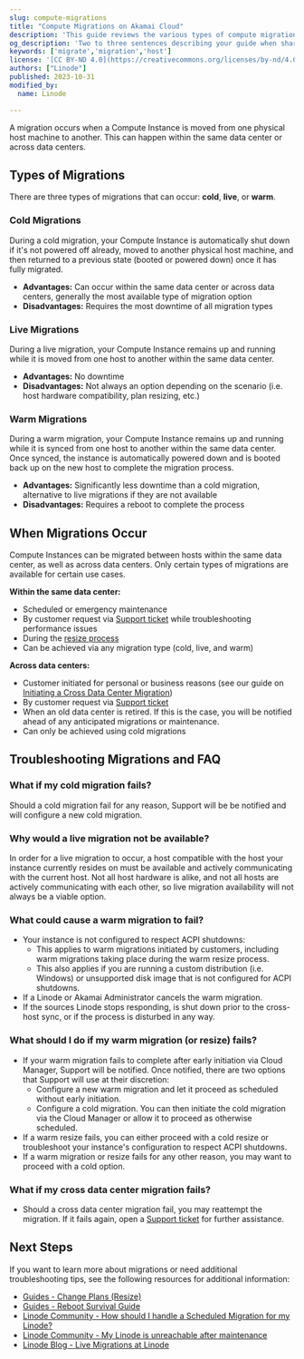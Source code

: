 ```yaml
---
slug: compute-migrations
title: "Compute Migrations on Akamai Cloud"
description: 'This guide reviews the various types of compute migrations available on the Akamai Cloud platform.'
og_description: 'Two to three sentences describing your guide when shared on social media.'
keywords: ['migrate','migration','host']
license: '[CC BY-ND 4.0](https://creativecommons.org/licenses/by-nd/4.0)'
authors: ["Linode"]
published: 2023-10-31
modified_by:
  name: Linode

---
```


A migration occurs when a Compute Instance is moved from one physical host machine to another. This can happen within the same data center or across data centers.

## Types of Migrations

There are three types of migrations that can occur: **cold**, **live**, or **warm**.

### Cold Migrations

During a cold migration, your Compute Instance is automatically shut down if it's not powered off already, moved to another physical host machine, and then returned to a previous state (booted or powered down) once it has fully migrated.

- **Advantages:** Can occur within the same data center or across data centers, generally the most available type of migration option
- **Disadvantages:** Requires the most downtime of all migration types

### Live Migrations

During a live migration, your Compute Instance remains up and running while it is moved from one host to another within the same data center.

- **Advantages:** No downtime
- **Disadvantages:** Not always an option depending on the scenario (i.e. host hardware compatibility, plan resizing, etc.)

### Warm Migrations

During a warm migration, your Compute Instance remains up and running while it is synced from one host to another within the same data center. Once synced, the instance is automatically powered down and is booted back up on the new host to complete the migration process.

- **Advantages:** Significantly less downtime than a cold migration, alternative to live migrations if they are not available
- **Disadvantages:** Requires a reboot to complete the process

## When Migrations Occur

Compute Instances can be migrated between hosts within the same data center, as well as across data centers. Only certain types of migrations are available for certain use cases.

**Within the same data center:**
- Scheduled or emergency maintenance
- By customer request via [Support ticket](/docs/products/platform/get-started/guides/support/) while troubleshooting performance issues
- During the [resize process](/docs/products/compute/compute-instances/guides/resize/)
- Can be achieved via any migration type (cold, live, and warm)

**Across data centers:**
- Customer initiated for personal or business reasons (see our guide on [Initiating a Cross Data Center Migration](/docs/products/compute/compute-instances/guides/migrate-to-different-dc/))
- By customer request via [Support ticket](/docs/products/platform/get-started/guides/support/)
- When an old data center is retired. If this is the case, you will be notified ahead of any anticipated migrations or maintenance.
- Can only be achieved using cold migrations

## Troubleshooting Migrations and FAQ

### What if my cold migration fails?

Should a cold migration fail for any reason, Support will be be notified and will configure a new cold migration.

### Why would a live migration not be available?

In order for a live migration to occur, a host compatible with the host your instance currently resides on must be available and actively communicating with the current host. Not all host hardware is alike, and not all hosts are actively communicating with each other, so live migration availability will not always be a viable option.

### What could cause a warm migration to fail?

- Your instance is not configured to respect ACPI shutdowns:
    - This applies to warm migrations initiated by customers, including warm migrations taking place during the warm resize process.
    - This also applies if you are running a custom distribution (i.e. Windows) or unsupported disk image that is not configured for ACPI shutdowns.
- If a Linode or Akamai Administrator cancels the warm migration.
- If the sources Linode stops responding, is shut down prior to the cross-host sync, or if the process is disturbed in any way.

### What should I do if my warm migration (or resize) fails?

- If your warm migration fails to complete after early initiation via Cloud Manager, Support will be notified. Once notified, there are two options that Support will use at their discretion:
    - Configure a new warm migration and let it proceed as scheduled without early initiation.
    - Configure a cold migration. You can then initiate the cold migration via the Cloud Manager or allow it to proceed as otherwise scheduled.
- If a warm resize fails, you can either proceed with a cold resize or troubleshoot your instance's configuration to respect ACPI shutdowns.
- If a warm migration or resize fails for any other reason, you may want to proceed with a cold option.

### What if my cross data center migration fails?

- Should a cross data center migration fail, you may reattempt the migration. If it fails again, open a [Support ticket](/docs/products/platform/get-started/guides/support/) for further assistance.

## Next Steps

If you want to learn more about migrations or need additional troubleshooting tips, see the following resources for additional information:

- [Guides - Change Plans (Resize)](/docs/products/compute/compute-instances/guides/resize/)
- [Guides - Reboot Survival Guide](/docs/guides/reboot-survival-guide/)
- [Linode Community - How should I handle a Scheduled Migration for my Linode?](https://www.linode.com/community/questions/23075/how-should-i-handle-a-scheduled-migration-for-my-linode)
- [Linode Community - My Linode is unreachable after maintenance](https://www.linode.com/community/questions/323/my-linode-is-unreachable-after-maintenance)
- [Linode Blog - Live Migrations at Linode](https://www.linode.com/blog/linode/live-migrations-at-linode/)